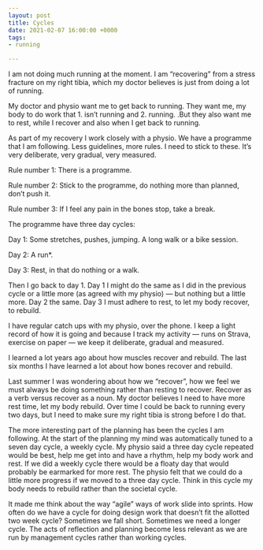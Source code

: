 ```yaml
---
layout: post
title: Cycles
date: 2021-02-07 16:00:00 +0000
tags:
- running

---
```

I am not doing much running at the moment. I am “recovering” from a stress fracture on my right tibia, which my doctor believes is just from doing a lot of running.

My doctor and physio want me to get back to running. They want me, my body to do work that 1. isn’t running and 2. running. .But they also want me to rest, while I recover and also when I get back to running.

As part of my recovery I work closely with a physio. We have a programme that I am following. Less guidelines, more rules. I need to stick to these. It’s very deliberate, very gradual, very measured.

Rule number 1: There is a programme.

Rule number 2: Stick to the programme, do nothing more than planned, don’t push it.

Rule number 3: If I feel any pain in the bones stop, take a break.

The programme have three day cycles:

Day 1: Some stretches, pushes, jumping. A long walk or a bike session.

Day 2: A run*.

Day 3: Rest, in that do nothing or a walk.

Then I go back to day 1. Day 1 I might do the same as I did in the previous cycle or a little more (as agreed with my physio) — but nothing but a little more. Day 2 the same. Day 3 I must adhere to rest, to let my body recover, to rebuild.

I have regular catch ups with my physio, over the phone. I keep a light record of how it is going and because I track my activity — runs on Strava, exercise on paper —  we keep it deliberate, gradual and measured.

I learned a lot years ago about how muscles recover and rebuild. The last six months I have learned a lot about how bones recover and rebuild.

Last summer I was wondering about how we “recover”, how we feel we must always be doing something rather than resting to recover. Recover as a verb versus recover as a noun. My doctor believes I need to have more rest time, let my body rebuild. Over time I could be back to running every two days, but I need to make sure my right tibia is strong before I do that.

The more interesting part of the planning has been the cycles I am following. At the start of the planning my mind was automatically tuned to a seven day cycle, a weekly cycle. My physio said a three day cycle repeated would be best, help me get into and have a rhythm, help my body work and rest. If we did a weekly cycle there would be a floaty day that would probably be earmarked for more rest. The physio felt that we could do a little more progress if we moved to a three day cycle. Think in this cycle my body needs to rebuild rather than the societal cycle.

It made me think about the way “agile” ways of work slide into sprints. How often do we have a cycle for doing design work that doesn’t fit the allotted two week cycle? Sometimes we fall short. Sometimes we need a longer cycle. The acts of reflection and planning become less relevant as we are run by management cycles rather than working cycles.